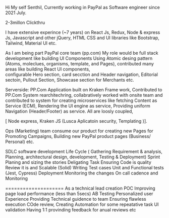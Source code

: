 Hi My self Senthil, Currently working in PayPal as Software engineer since 2021 July.

2-3millon Clickthru

I have extensive experince (~7 years) on React Js, Redux, Node & express Js, Javascript and other jQuery, HTML CSS and UI libraries like Bootstrap, Tailwind, Material UI etc.

As I am being part PayPal core team (pp.com) My role would be full stack development like building UI Components Using Atomic desing pattern (Atoms, moleclues, organisms, template, and Pages), contributed many areas like building React UI components,  
configurable Hero section, card secction and Header navigation, Editorial sectoin, Pullout Section, Showcase section for Merchants etc.

Serverside: PP.Com Application built on Kraken Frame work, Contributed to PP.Com System rearchitechring, collabratively worked with onsite team and contributed to system for creating microservices like fetching Content as Service (ECM), Rendering the UI engine as service, Providing uniform Navigation (Header/Footer) as service. All are loosly coupled,

[ Node express, Kraken JS (Lusca Aplicatoin security, Templating )].

Ops (Marketing) team consume our product for creating new Pages for Promoting Campaigns, Building new PayPal product pages (Business/ Personal) etc.

SDLC software development Life Cycle ( Gathering Requirement & analysis, Planning, architectural design, development, Testing & Deployment)
Sprint Planing and sizing the stories
Deligating Task
Ensuring Code is quality Review it is and Scalable (Solid)
Writing Test cases Unit and Functional tests (Jest, Cypress)
Deployment
Monitoring the changes
On call cadence and Monitoring

====================
As a technical lead creation
POC
Improving page load performance (less than 5secs)
AB Testing
Personalized user Experience
Providing Technical guidence to team
Ensuring flawless execution
COde review, Creating Automation for some repeatative task UI validation
Having 1:1 provinding feedback for anual reviews etc
